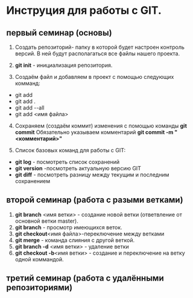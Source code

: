 # Инструция для работы с GIT.

## первый семинар (основы)

1. Создать репозиторий- папку в которой будет настроен контроль версий. В ней будут располагаться все файлы нашего проекта.

2. **git init** - инициализация репозитория.

3. Создаём файл и добавляем в проект с помощью следующих комманд:

* git add
* git add .
* git add --all
* git add <имя файла>

4. Сохраняем (создаём коммит) изменения с помощью команды **git commit** Обязательно указываем комментарий **git commit -m "<комментарий>"**

5. Список базовых команд для работы с GIT:
* **git log** - посмотреть список сохранений
* **git version** -посмотреть актуальную версию GIT
* **git diff** - посмотреть разницу между текущим и последним сохранением

## второй семинар (работа с разыми ветками)

1. **git branch** <имя ветки> - создание новой ветки (ответвление от основной ветки master).
2. **git branch** - просмотр имеющихся веток.
3. **git checkout**<имя файла>-переключение между ветками
4. **git merge** - команда слияния с другой веткой.
5. **git branch -d** <имя ветки> - удаление ветки
6. **git checkout -b**<имя ветки> - создание и переключение на ветку одной коммандой.

## третий семинар (работа с удалёнными репозиториями)